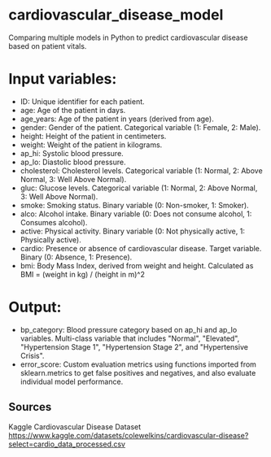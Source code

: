 # cardiovascular_disease_model
Comparing multiple models in Python to predict cardiovascular disease based on patient vitals.

# Input variables:

* ID: Unique identifier for each patient. <br />
* age: Age of the patient in days. <br />
* age_years: Age of the patient in years (derived from age). <br />
* gender: Gender of the patient. Categorical variable (1: Female, 2: Male). <br />
* height: Height of the patient in centimeters. <br />
* weight: Weight of the patient in kilograms. <br />
* ap_hi: Systolic blood pressure. <br />
* ap_lo: Diastolic blood pressure. <br />
* cholesterol: Cholesterol levels. Categorical variable (1: Normal, 2: Above Normal, 3: Well Above Normal). <br />
* gluc: Glucose levels. Categorical variable (1: Normal, 2: Above Normal, 3: Well Above Normal). <br />
* smoke: Smoking status. Binary variable (0: Non-smoker, 1: Smoker). <br />
* alco: Alcohol intake. Binary variable (0: Does not consume alcohol, 1: Consumes alcohol). <br />
* active: Physical activity. Binary variable (0: Not physically active, 1: Physically active). <br />
* cardio: Presence or absence of cardiovascular disease. Target variable. Binary (0: Absence, 1: Presence). <br />
* bmi: Body Mass Index, derived from weight and height. Calculated as BMI = (weight in kg) / (height in m)^2 <br />

# Output: <br />

* bp_category: Blood pressure category based on ap_hi and ap_lo variables. Multi-class variable that includes "Normal", "Elevated", "Hypertension Stage 1", "Hypertension Stage 2", and "Hypertensive Crisis". <br />
* error_score: Custom evaluation metrics using functions imported from sklearn.metrics to get false positives and negatives, and also evaluate individual model performance.  <br />


## Sources

Kaggle Cardiovascular Disease Dataset
https://www.kaggle.com/datasets/colewelkins/cardiovascular-disease?select=cardio_data_processed.csv
